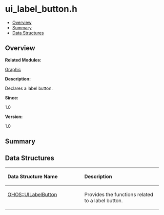# ui\_label\_button.h<a name="EN-US_TOPIC_0000001054918139"></a>

-   [Overview](#section815015435165629)
-   [Summary](#section294713832165629)
-   [Data Structures](#nested-classes)

## **Overview**<a name="section815015435165629"></a>

**Related Modules:**

[Graphic](graphic.md)

**Description:**

Declares a label button. 

**Since:**

1.0

**Version:**

1.0

## **Summary**<a name="section294713832165629"></a>

## Data Structures<a name="nested-classes"></a>

<a name="table1399063566165629"></a>
<table><thead align="left"><tr id="row1123984928165629"><th class="cellrowborder" valign="top" width="50%" id="mcps1.1.3.1.1"><p id="p483921630165629"><a name="p483921630165629"></a><a name="p483921630165629"></a>Data Structure Name</p>
</th>
<th class="cellrowborder" valign="top" width="50%" id="mcps1.1.3.1.2"><p id="p1977616305165629"><a name="p1977616305165629"></a><a name="p1977616305165629"></a>Description</p>
</th>
</tr>
</thead>
<tbody><tr id="row1565044415165629"><td class="cellrowborder" valign="top" width="50%" headers="mcps1.1.3.1.1 "><p id="p327194664165629"><a name="p327194664165629"></a><a name="p327194664165629"></a><a href="ohos-uilabelbutton.md">OHOS::UILabelButton</a></p>
</td>
<td class="cellrowborder" valign="top" width="50%" headers="mcps1.1.3.1.2 "><p id="p390582888165629"><a name="p390582888165629"></a><a name="p390582888165629"></a>Provides the functions related to a label button. </p>
</td>
</tr>
</tbody>
</table>

